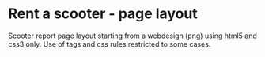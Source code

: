 # Rent a scooter - page layout
Scooter report page layout starting from a webdesign (png) using html5 and css3 only. 
Use of tags and css rules restricted to some cases.

